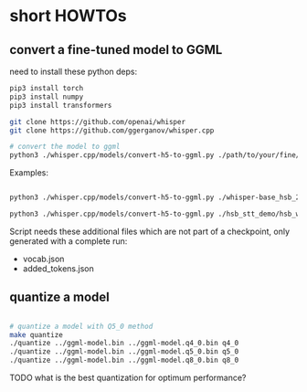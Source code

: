 # short HOWTOs

## convert a fine-tuned model to GGML

need to install these python deps:

```bash
pip3 install torch
pip3 install numpy
pip3 install transformers
```

```bash
git clone https://github.com/openai/whisper
git clone https://github.com/ggerganov/whisper.cpp

# convert the model to ggml
python3 ./whisper.cpp/models/convert-h5-to-ggml.py ./path/to/your/fine/tuned/model/ ./whisper .
```

Examples:

```bash

python3 ./whisper.cpp/models/convert-h5-to-ggml.py ./whisper-base_hsb_2023_08_15/results-3000/ ./whisper .

python3 ./whisper.cpp/models/convert-h5-to-ggml.py ./hsb_stt_demo/hsb_whisper/ ./whisper .
```

Script needs these additional files which are not part of a checkpoint, only generated with a complete run:

- vocab.json
- added_tokens.json


## quantize a model

```bash

# quantize a model with Q5_0 method
make quantize
./quantize ../ggml-model.bin ../ggml-model.q4_0.bin q4_0
./quantize ../ggml-model.bin ../ggml-model.q5_0.bin q5_0
./quantize ../ggml-model.bin ../ggml-model.q8_0.bin q8_0
```

TODO what is the best quantization for optimum performance?


